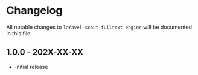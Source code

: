 # Changelog

All notable changes to `laravel-scout-fulltext-engine` will be documented in this file.

## 1.0.0 - 202X-XX-XX

- initial release
